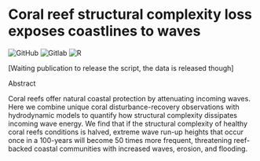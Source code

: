 # Coral reef structural complexity loss exposes coastlines to waves

![GitHub](https://img.shields.io/badge/github-%23181717.svg?&style=for-the-badge&logo=github&logoColor=white")
![Gitlab](https://img.shields.io/badge/gitlab-%23FCA121.svg?&style=for-the-badge&logo=gitlab&logoColor=black")
![R](https://img.shields.io/badge/R-v4.0.3-276DC3?style=for-the-badge&logo=r&logoColor=white")

[Waiting publication to release the script, the data is released though]

Abstract

Coral reefs offer natural coastal protection by attenuating incoming waves. Here we combine unique coral disturbance-recovery observations with hydrodynamic models to quantify how structural complexity dissipates incoming wave energy. We find that if the structural complexity of healthy coral reefs conditions is halved, extreme wave run-up heights that occur once in a 100-years will become 50 times more frequent, threatening reef-backed coastal communities with increased waves, erosion, and flooding.
